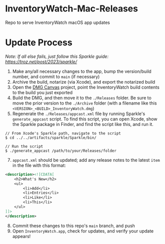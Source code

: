 # InventoryWatch-Mac-Releases
Repo to serve InventoryWatch macOS app updates 

# Update Process
_Note: If all else fails, just follow this Sparkle guide: https://troz.net/post/2023/sparkle/_

1. Make any/all necessary changes to the app, bump the version/build number, and commit to `main` (if necessary)
2. Archive the build, notarize (via Xcode), and export the notarized build
3. Open the [DMG Canvas](https://www.araelium.com/dmgcanvas) project, point the InventoryWatch build contents to the build you just exported
4. Build the DMG, and then move it to the `./Releases` folder. Be sure to move the prior version to the `./Archive` folder (with a filename like this `<VERSION>_<BUILD>_InventoryWatch.dmg`)
5. Regenerate the `./Releases/appcast.xml` file by running Sparkle's `generate_appcast` script. To find this script, you can open Xcode, show the Sparkle package in Finder, and find the script like this, and run it.

```
// From Xcode's Sparkle path, navigate to the script
$ cd ../../artifacts/sparkle/Sparkle/bin/

// Run the script
$ ./generate_appcast /path/to/your/Releases/folder
```

7. `appcast.xml` should be updated; add any release notes to the latest `item` in the file with this format:

```xml
<description><![CDATA[
    <h2>What's New</h2>
    <ul>
        <li>Add</li>
        <li>Entries</li>
        <li>Like</li>
        <li>This</li>
    </ul>
]]>
</description>
```

8. Commit these changes to this repo's `main` branch, and push
9. Open `InventoryWatch.app`, check for updates, and verify your update appears!
